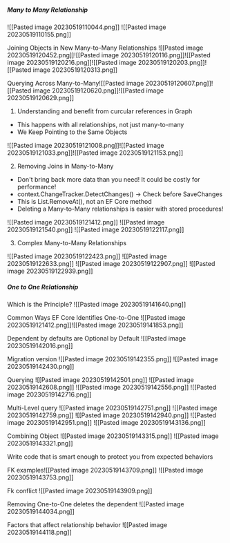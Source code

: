 ##### Many to Many Relationship
![[Pasted image 20230519110044.png]] ![[Pasted image 20230519110155.png]]

Joining Objects in New Many-to-Many Relationships ![[Pasted image 20230519120452.png]]![[Pasted image 20230519120116.png]]![[Pasted image 20230519120216.png]]![[Pasted image 20230519120203.png]]![[Pasted image 20230519120313.png]]

Querying Across Many-to-Many![[Pasted image 20230519120607.png]]![[Pasted image 20230519120620.png]]![[Pasted image 20230519120629.png]]

1) Understanding and benefit from curcular references in Graph
- This happens with all relationships, not just many-to-many
- We Keep Pointing to the Same Objects

![[Pasted image 20230519121008.png]]![[Pasted image 20230519121033.png]]![[Pasted image 20230519121153.png]]

2) Removing Joins in Many-to-Many
- Don't bring back more data than you need! It could be costly for performance! 
- context.ChangeTracker.DetectChanges() -> Check before SaveChanges
- This is List.RemoveAt(), not an EF Core method
- Deleting a Many-to-Many relationships is easier with stored procedures!

![[Pasted image 20230519121412.png]] ![[Pasted image 20230519121540.png]] ![[Pasted image 20230519122117.png]]

3) Complex Many-to-Many Relationships

![[Pasted image 20230519122423.png]] ![[Pasted image 20230519122633.png]] ![[Pasted image 20230519122907.png]] ![[Pasted image 20230519122939.png]]
##### One to One Relationship

Which is the Principle? ![[Pasted image 20230519141640.png]]

Common Ways EF Core Identifies One-to-One ![[Pasted image 20230519121412.png]]![[Pasted image 20230519141853.png]] 

Dependent by defaults are Optional by Default ![[Pasted image 20230519142016.png]]

Migration version ![[Pasted image 20230519142355.png]] ![[Pasted image 20230519142430.png]]

Querying ![[Pasted image 20230519142501.png]] ![[Pasted image 20230519142608.png]] ![[Pasted image 20230519142556.png]] ![[Pasted image 20230519142716.png]]

Multi-Level query ![[Pasted image 20230519142751.png]] ![[Pasted image 20230519142759.png]] ![[Pasted image 20230519142940.png]] ![[Pasted image 20230519142951.png]] ![[Pasted image 20230519143136.png]]

Combining Object ![[Pasted image 20230519143315.png]] ![[Pasted image 20230519143321.png]]

Write code that is smart enough to protect you from expected behaviors

FK examples![[Pasted image 20230519143709.png]] ![[Pasted image 20230519143753.png]]

Fk conflict ![[Pasted image 20230519143909.png]]

Removing One-to-One deletes the dependent ![[Pasted image 20230519144034.png]]

Factors that affect relationship behavior ![[Pasted image 20230519144118.png]]